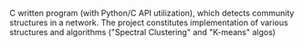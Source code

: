C written program (with Python/C API utilization), which detects community structures in a network. The project constitutes implementation of various structures and algorithms ("Spectral Clustering" and "K-means" algos)




